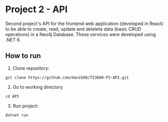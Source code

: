 # Project 2 - API

Second project's API for the frontend web application (developed in React) to be able to create, read, update and deleleta data (basic CRUD operations) in a Neo4j Database. These services were developed using .NET 6.

## How to run 

1) Clone repository: 
```
git clone https://github.com/danib08/TI3600-P2-API.git
```
2) Go to working directory 
```
cd API
```
3) Run project: 
```
dotnet run
```
